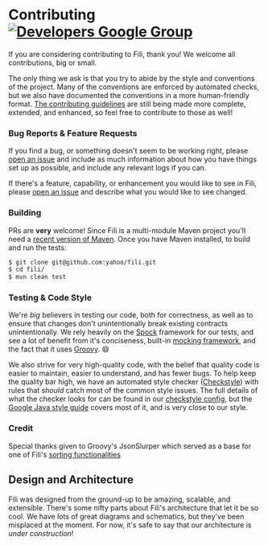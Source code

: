 Contributing [![Developers Google Group](https://img.shields.io/badge/google_group-developers-blue.svg?maxAge=2592000)](https://groups.google.com/forum/#!forum/fili-developers)
============

If you are considering contributing to Fili, thank you! We welcome all contributions, big or small. 

The only thing we ask is that you try to abide by the style and conventions of the project. Many of the conventions are
 enforced by automated checks, but we also have documented the conventions in a more human-friendly format. 
 [The contributing guidelines](docs/contributing) are still being made more complete, extended, and enhanced, so feel 
 free to contribute to those as well!

### Bug Reports & Feature Requests

If you find a bug, or something doesn't seem to be working right, please [open an issue](https://github.com/yahoo/fili/issues)
and include as much information about how you have things set up as possible, and include any relevant logs if you can.

If there's a feature, capability, or enhancement you would like to see in Fili, please [open an issue](https://github.com/yahoo/fili/issues)
and describe what you would like to see changed.

### Building

PRs are **very** welcome! Since Fili is a multi-module Maven project you'll need a [recent version of Maven](https://maven.apache.org/download.cgi). 
Once you have Maven installed, to build and run the tests:

```bash
$ git clone git@github.com:yahoo/fili.git
$ cd fili/
$ mvn clean test
```

### Testing & Code Style

We're _big_ believers in testing our code, both for correctness, as well as to ensure that changes don't unintentionally
break existing contracts unintentionally. We rely heavily on the [Spock](http://spockframework.org/) framework for our 
tests, and see a lot of benefit from it's conciseness, built-in [mocking framework](http://spockframework.org/spock/docs/1.1-rc-2/interaction_based_testing.html), 
and the fact that it uses [Groovy](http://www.groovy-lang.org/). :smile:

We also strive for very high-quality code, with the belief that quality code is easier to maintain, easier to understand,
and has fewer bugs. To help keep the quality bar high, we have an automated style checker ([Checkstyle](http://checkstyle.sourceforge.net/)) 
with rules that _should_ catch most of the common style issues. The full details of what the checker looks for can be 
found in our [checkstyle config](checkstyle-style.xml), but the [Google Java style guide](https://google.github.io/styleguide/javaguide.html) 
covers most of it, and is very close to our style.

### Credit

Special thanks given to Groovy's JsonSlurper which served as a base for one of Fili's [sorting functionalities](https://github.com/yahoo/fili/blob/master/fili-core/src/test/java/com/yahoo/bard/webservice/util/JsonSlurper.java)


Design and Architecture
-----------------------

Fili was designed from the ground-up to be amazing, scalable, and extensible. There's some nifty parts about Fili's
architecture that let it be so cool. We have lots of great diagrams and schematics, but they've been misplaced at the
moment. For now, it's safe to say that our architecture is _under construction_!

